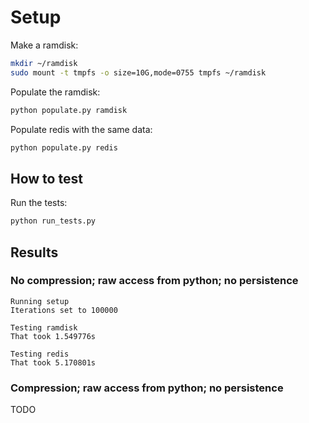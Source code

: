 # Setup

Make a ramdisk:

```bash
mkdir ~/ramdisk
sudo mount -t tmpfs -o size=10G,mode=0755 tmpfs ~/ramdisk
```

Populate the ramdisk:

```bash
python populate.py ramdisk
```

Populate redis with the same data:

```bash
python populate.py redis
```

## How to test

Run the tests:

```bash
python run_tests.py
```

## Results

### No compression; raw access from python; no persistence

```
Running setup
Iterations set to 100000

Testing ramdisk
That took 1.549776s

Testing redis
That took 5.170801s
```

### Compression; raw access from python; no persistence

TODO
